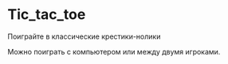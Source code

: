 # Tic_tac_toe
Поиграйте в классические крестики-нолики

Можно поиграть с компьютером или между двумя игроками.